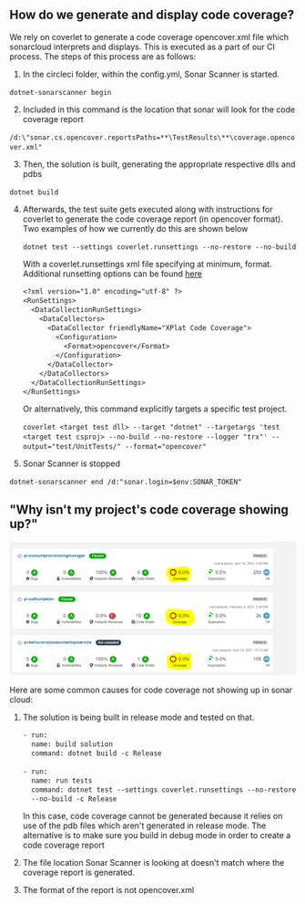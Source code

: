 ## **How do we generate and display code coverage?**

We rely on coverlet to generate a code coverage opencover.xml file which 
sonarcloud interprets and displays. This is executed as a part of our CI
process. The steps of this process are as follows:

1.  In the circleci folder, within the config.yml, Sonar Scanner is started.

  `dotnet-sonarscanner begin`

2.  Included in this command is the location that sonar will look for
    the code coverage report

  `/d:\"sonar.cs.opencover.reportsPaths=**\TestResults\**\coverage.opencover.xml"`

3.  Then, the solution is built, generating the appropriate respective
    dlls and pdbs

  `dotnet build`

4.  Afterwards, the test suite gets executed along with instructions for
    coverlet to generate the code coverage report (in opencover
    format). Two examples of how we currently do this are shown below

    `dotnet test --settings coverlet.runsettings --no-restore --no-build`

    With a coverlet.runsettings xml file specifying at minimum, format.
    Additional runsetting options can be found [here](https://docs.microsoft.com/en-us/visualstudio/test/customizing-code-coverage-analysis?view=vs-2017)

    ```
    <?xml version="1.0" encoding="utf-8" ?>
    <RunSettings>
      <DataCollectionRunSettings>
        <DataCollectors>
          <DataCollector friendlyName="XPlat Code Coverage">
            <Configuration>
              <Format>opencover</Format>
            </Configuration>
          </DataCollector>
        </DataCollectors>
      </DataCollectionRunSettings>
    </RunSettings>
    ```                                      

    Or alternatively, this command explicitly targets a specific test
    project.

    `coverlet <target test dll> --target "dotnet" --targetargs 'test <target test csproj> --no-build --no-restore --logger "trx"' --output="test/UnitTests/" --format="opencover"`


5.  Sonar Scanner is stopped

  `dotnet-sonarscanner end /d:"sonar.login=$env:SONAR_TOKEN"`

##   **"Why isn't my project's code coverage showing up?"**

![](assets/images/MissingSonarCloudCoverage.png)

Here are some common causes for code coverage not showing up in sonar
cloud:

1.  The solution is being built in release mode and tested on that.

    ```
    - run:                                                                                                                               
      name: build solution                                                                                                                  
      command: dotnet build -c Release                                     
                                                                          
    - run:                                                                                                                                
      name: run tests                                                                                                                          
      command: dotnet test --settings coverlet.runsettings --no-restore  
      --no-build -c Release     
    ```                                          

    In this case, code coverage cannot be generated because it relies on
    use of the pdb files which aren't generated in release mode. The
    alternative is to make sure you build in debug mode in order to create
    a code coverage report

2.  The file location Sonar Scanner is looking at doesn't match where
    the coverage report is generated.

3.  The format of the report is not opencover.xml

